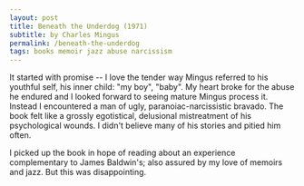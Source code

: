 ```yaml
---
layout: post
title: Beneath the Underdog (1971)
subtitle: by Charles Mingus
permalink: /beneath-the-underdog
tags: books memoir jazz abuse narcissism
---
```


It started with promise <!--more--> -- I love the tender way Mingus referred to his youthful self, his inner child: "my boy", "baby".
My heart broke for the abuse he endured and I looked forward to seeing mature Mingus process it.
Instead I encountered a man of ugly, paranoiac-narcissistic bravado.
The book felt like a grossly egotistical, delusional mistreatment of his psychological wounds.
I didn't believe many of his stories and pitied him often.

I picked up the book in hope of reading about an experience complementary to James Baldwin's; also assured by my love of memoirs and jazz.
But this was disappointing.